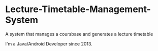 # Lecture-Timetable-Management-System
A system that manages a coursbase and generates a lecture timetable


I'm a Java/Android Developer since 2013.
